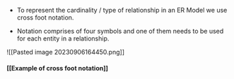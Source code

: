 - To represent the cardinality / type of relationship in an ER Model we use cross foot notation.

- Notation comprises of four symbols and one of them needs to be used for each entity in a relationship.

![[Pasted image 20230906164450.png]]

#### [[Example of cross foot notation]]


